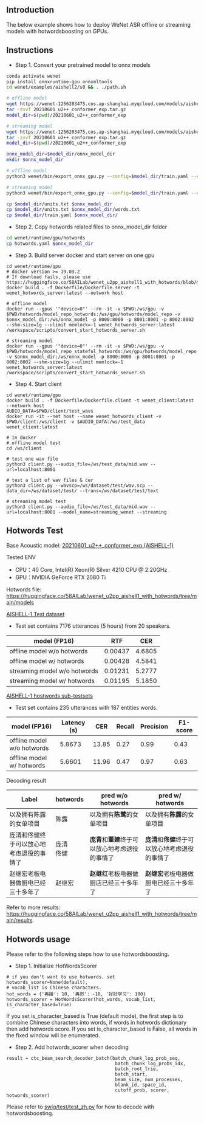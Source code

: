 ## Introduction
The below example shows how to deploy WeNet ASR offline or streaming models with hotwordsboosting on GPUs.

## Instructions
* Step 1. Convert your pretrained model to onnx models 
```bash
conda activate wenet
pip install onnxruntime-gpu onnxmltools
cd wenet/examples/aishell2/s0 && . ./path.sh

# offline model
wget https://wenet-1256283475.cos.ap-shanghai.myqcloud.com/models/aishell/20210601_u2%2B%2B_conformer_exp.tar.gz --no-check-certificate
tar -zxvf 20210601_u2++_conformer_exp.tar.gz
model_dir=$(pwd)/20210601_u2++_conformer_exp

# streaming model
wget https://wenet-1256283475.cos.ap-shanghai.myqcloud.com/models/aishell/20210601_u2%2B%2B_conformer_exp.tar.gz --no-check-certificate
tar -zxvf 20210601_u2++_conformer_exp.tar.gz
model_dir=$(pwd)/20210601_u2++_conformer_exp

onnx_model_dir=$model_dir/onnx_model_dir
mkdir $onnx_model_dir

# offline model
python3 wenet/bin/export_onnx_gpu.py --config=$model_dir/train.yaml --checkpoint=$model_dir/final.pt --cmvn_file=$model_dir/global_cmvn --ctc_weight=0.3 --reverse_weight=0.3 --output_onnx_dir=$onnx_model_dir --fp16

# streaming model
python3 wenet/bin/export_onnx_gpu.py --config=$model_dir/train.yaml --checkpoint=$model_dir/final.pt --cmvn_file=$model_dir/global_cmvn --ctc_weight=0.3 --reverse_weight=0.3 --output_onnx_dir=$onnx_model_dir --fp16 --streaming

cp $model_dir/units.txt $onnx_model_dir
cp $model_dir/units.txt $onnx_model_dir/words.txt
cp $model_dir/train.yaml $onnx_model_dir/
```

* Step 2. Copy hotwords related files to onnx_model_dir folder
```bash
cd wenet/runtime/gpu/hotwords
cp hotwords.yaml $onnx_model_dir
```

* Step 3. Build server docker and start server on one gpu
```
cd wenet/runtime/gpu
# docker version >= 19.03.2
# If download fails, please use https://huggingface.co/58AILab/wenet_u2pp_aishell1_with_hotwords/blob/main/Dockerfile/Dockerfile.hotwordsserver
docker build . -f Dockerfile/Dockerfile.server -t wenet_hotwords_server:latest --network host

# offline model
docker run --gpus '"device=0"' --rm -it -v $PWD:/ws/gpu -v $PWD/hotwords/model_repo_hotwords:/ws/gpu/hotwords/model_repo -v $onnx_model_dir:/ws/onnx_model -p 8000:8000 -p 8001:8001 -p 8002:8002 --shm-size=1g --ulimit memlock=-1 wenet_hotwords_server:latest /workspace/scripts/convert_start_hotwords_server.sh

# streaming model
docker run --gpus '"device=0"' --rm -it -v $PWD:/ws/gpu -v $PWD/hotwords/model_repo_stateful_hotwords:/ws/gpu/hotwords/model_repo -v $onnx_model_dir:/ws/onnx_model -p 8000:8000 -p 8001:8001 -p 8002:8002 --shm-size=1g --ulimit memlock=-1  wenet_hotwords_server:latest /workspace/scripts/convert_start_hotwords_server.sh
```

* Step 4. Start client
```
cd wenet/runtime/gpu
docker build . -f Dockerfile/Dockerfile.client -t wenet_client:latest --network host
AUDIO_DATA=$PWD/client/test_wavs
docker run -it --net host --name wenet_hotwords_client -v $PWD/client:/ws/client -v $AUDIO_DATA:/ws/test_data wenet_client:latest

# In docker
# offline model test
cd /ws/client

# test one wav file
python3 client.py --audio_file=/ws/test_data/mid.wav --url=localhost:8001

# test a list of wav files & cer
python3 client.py --wavscp=/ws/dataset/test/wav.scp --data_dir=/ws/dataset/test/ --trans=/ws/dataset/test/text

# streaming model test
python3 client.py --audio_file=/ws/test_data/mid.wav --url=localhost:8001 --model_name=streaming_wenet --streaming
```

## Hotwords Test

Base Acoustic model: [20210601_u2++_conformer_exp (AISHELL-1)](https://github.com/wenet-e2e/wenet/blob/main/docs/pretrained_models.md)

Tested ENV
* CPU：40 Core, Intel(R) Xeon(R) Silver 4210 CPU @ 2.20GHz
* GPU：NVIDIA GeForce RTX 2080 Ti

Hotwords file: https://huggingface.co/58AILab/wenet_u2pp_aishell1_with_hotwords/tree/main/models

[AISHELL-1 Test dataset](https://www.openslr.org/33/)

* Test set contains 7176 utterances (5 hours) from 20 speakers. 

| model (FP16)                 | RTF     | CER    |
|------------------------------|---------|--------|
| offline model w/o hotwords   | 0.00437 | 4.6805 |
| offline model w/  hotwords   | 0.00428 | 4.5841 |
| streaming model w/o hotwords | 0.01231 | 5.2777 |
| streaming model w/  hotwords | 0.01195 | 5.1850 |

[AISHELL-1 hostwords sub-testsets](https://www.modelscope.cn/datasets/speech_asr/speech_asr_aishell1_hotwords_testsets/summary)

* Test set contains 235 utterances with 187 entities words.

| model (FP16)               | Latency (s) | CER   | Recall | Precision | F1-score |
|----------------------------|-------------|-------|--------|-----------|----------|
| offline model w/o hotwords | 5.8673      | 13.85 | 0.27   | 0.99      | 0.43     |
| offline model w/  hotwords | 5.6601      | 11.96 | 0.47   | 0.97      | 0.63     |

Decoding result

| Label                | hotwords  | pred w/o hotwords            | pred w/ hotwords             |
|----------------------|-----------|------------------------------|------------------------------|
| 以及拥有陈露的女单项目          | 陈露        | 以及拥有**陈鹭**的女单项目              | 以及拥有**陈露**的女单项目              |
| 庞清和佟健终于可以放心地考虑退役的事情了 | 庞清<br/>佟健 | **庞青**和**董建**终于可以放心地考虑退役的事情了 | **庞清**和**佟健**终于可以放心地考虑退役的事情了 |
| 赵继宏老板电器做厨电已经三十多年了    | 赵继宏       | **赵继红**老板电器做厨店已经三十多年了        | **赵继宏**老板电器做厨电已经三十多年了        |

Refer to more results: https://huggingface.co/58AILab/wenet_u2pp_aishell1_with_hotwords/tree/main/results

## Hotwords usage
Please refer to the following steps how to use hotwordsboosting.
* Step 1. Initialize HotWordsScorer
```
# if you don't want to use hotwords. set hotwords_scorer=None(default), 
# vocab_list is Chinese characters.
hot_words = {'再接': 10, '再厉': -10, '好好学习': 100}
hotwords_scorer = HotWordsScorer(hot_words, vocab_list, is_character_based=True)
```  
If you set is_character_based is True (default mode), the first step is to combine Chinese characters into words, if words in hotwords dictionary then add hotwords score. If you set is_character_based is False, all words in the fixed window will be enumerated. 

* Step 2. Add hotwords_scorer when decoding
```
result = ctc_beam_search_decoder_batch(batch_chunk_log_prob_seq, 
                                        batch_chunk_log_probs_idx,
                                        batch_root_trie,
                                        batch_start,
                                        beam_size, num_processes,
                                        blank_id, space_id,
                                        cutoff_prob, scorer, hotwords_scorer)
```  
Please refer to [swig/test/test_zh.py](https://github.com/Slyne/ctc_decoder/blob/master/swig/test/test_zh.py#L108) for how to decode with hotwordsboosting.
